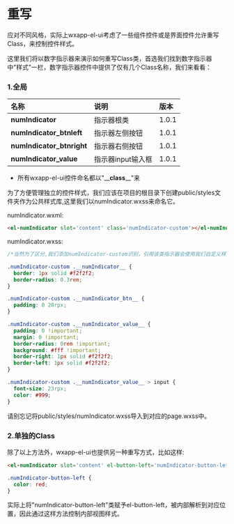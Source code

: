 # 重写

应对不同风格，实际上wxapp-el-ui考虑了一些组件控件或是界面控件允许重写Class，来控制控件样式。

这里我们将以数字指示器来演示如何重写Class类，首选我们找到数字指示器中"样式"一栏，数字指示器控件中提供了仅有几个Class名称，我们来看看：

### 1.全局

| 名称 | 说明 | 版本 |
| :--- | :--- | :--- |
| **numIndicator** | 指示器根类 | 1.0.1 |
| **numIndicator\_btnleft** | 指示器左侧按钮 | 1.0.1 |
| **numIndicator\_btnright** | 指示器右侧按钮 | 1.0.1 |
| **numIndicator\_value** | 指示器input输入框 | 1.0.1 |

* 所有wxapp-el-ui控件命名都以"\_\_**class**\_\_"来

为了方便管理独立的控件样式，我们应该在项目的根目录下创建public/styles文件夹作为公共样式库,这里我们以numIndicator.wxss来命名它。

numIndicator.wxml:

```html
<el-numIndicator slot='content' class='numIndicator-custom'></el-numIndicator>
```

numIndicator.wxss:

```css
/*当然为了区分,我们添加numIndicator-custom识别，引用该类指示器会使用我们自定义样式*/

.numIndicator-custom .__numIndicator__ {
  border: 1px solid #f2f2f2;
  border-radius: 0.3rem;
}

.numIndicator-custom .__numIndicator_btn__ {
  padding: 0 20rpx;
}

.numIndicator-custom .__numIndicator_value__ {
  padding: 0 !important;
  margin: 0 !important;
  border-radius: 0rem !important;
  background: #fff !important;
  border-right: 1px solid #f2f2f2;
  border-left: 1px solid #f2f2f2;
}

.numIndicator-custom .__numIndicator_value__ > input {
  font-size: 23rpx;
  color: #999; 
}
```

请别忘记将public/styles/numIndicator.wxss导入到对应的page.wxss中。

### 2.单独的Class

除了以上方法外，wxapp-el-ui也提供另一种重写方式，比如这样:

```html
<el-numIndicator slot='content' el-button-left='numIndicator-button-left'></el-numIndicator>
```

```css
.numIndicator-button-left {
  color: red;
}
```

实际上将"numIndicator-button-left"类赋予el-button-left，被内部解析到对应位置，因此通过这样方法控制内部视图样式。

